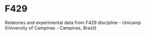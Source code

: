 # F429
Relatories and experimental data from F429 discipline - Unicamp (University of Campinas - Campinas, Brazil)
